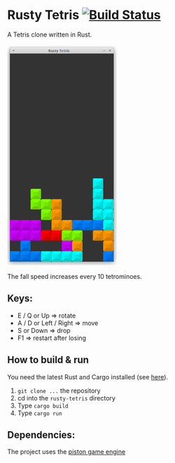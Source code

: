 # Rusty Tetris [![Build Status](https://travis-ci.org/PistonDevelopers/rusty-tetris.svg?branch=master)](https://travis-ci.org/PistonDevelopers/rusty-tetris)


A Tetris clone written in Rust.

![screenshot](rustytetris.png?raw=true)


The fall speed increases every 10 tetrominoes.

## Keys:
- E / Q or Up => rotate
- A / D or Left / Right => move
- S or Down => drop
- F1 => restart after losing


## How to build & run

You need the latest Rust and Cargo installed (see [here](http://www.rust-lang.org/install.html)).

1. `git clone ...` the repository
2. cd into the `rusty-tetris` directory
3. Type `cargo build`
4. Type `cargo run`

## Dependencies:

The project uses the [piston game engine](https://github.com/PistonDevelopers/piston)
